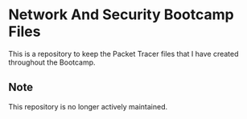 # Network And Security Bootcamp Files

This is a repository to keep the Packet Tracer files that I have created throughout the Bootcamp.

## Note
This repository is no longer actively maintained.
